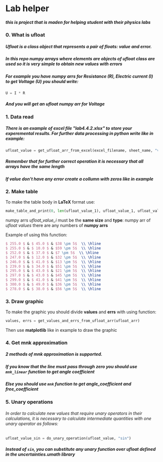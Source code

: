 # Lab helper
##### this is project that is maden for helping student with their physics labs

### 0. What is ufloat
##### Ufloat is a class object that represents a pair of floats: **value** and **error**.
##### In this repo **numpy arrays** where elements are objects of **ufloat** class are used so it is very simple to obtain new values with errors
##### For example you have  numpy arrs for Resistance (*R*), Electric current (*I*) to get Voltage (*U*) you should write:
####
```python
U = I * R
```
##### And you will get an **ufloat numpy arr** for Voltage


### 1. Data read
##### There is an example of **excel file** "lab4.4.2.xlsx" to store your experemental results. For further data processing in python write like in **example**:
####
```python
ufloat_value = get_ufloat_arr_from_excel(excel_filename, sheet_name, "value", "error") 
```

##### Remember that for further correct operation it is necessary that all arrays have the **same** length
##### If value don't have any error create a collumn with zeros like in **example**

### 2. Make table
To make the table body in **LaTeX** format use:
```python
make_table_and_print(0, len(ufloat_value_1), ufloat_value_1, ufloat_value_2, ufloat_value_3)
```

numpy arrs *ufloat_value_i* must be the **same size** and **type**: numpy arr of *ufloat values* 
there are any numbers of **numpy arrs**

Example of using this function:

```LaTex
$ 255.0 $ & $ 45.0 $ & $38 \pm 5$  \\ \hline
$ 255.0 $ & $ 10.0 $ & $59 \pm 5$  \\ \hline
$ 252.0 $ & $ 37.0 $ & $7 \pm 5$  \\ \hline
$ 247.0 $ & $ 12.0 $ & $32 \pm 5$  \\ \hline
$ 246.0 $ & $ 41.0 $ & $13 \pm 5$  \\ \hline
$ 239.0 $ & $ 34.0 $ & $51 \pm 5$  \\ \hline
$ 295.0 $ & $ 43.0 $ & $21 \pm 5$  \\ \hline
$ 297.0 $ & $ 43.0 $ & $45 \pm 5$  \\ \hline
$ 299.0 $ & $ 41.0 $ & $41 \pm 5$  \\ \hline
$ 300.0 $ & $ 49.0 $ & $36 \pm 5$  \\ \hline
$ 278.0 $ & $ 38.0 $ & $56 \pm 5$  \\ \hline
```

### 3. Draw graphic

To make the graphic you should divide **values** and **errs** with using function:

```python
values, errs = get_values_and_errs_from_ufloat_arr(ufloat_arr)
```

Then use **matplotlib** like in example to draw the graphic

### 4. Get mnk approximation

##### 2 methods of mnk approximation is supported.
##### If you know that the line must pass through zero you should use `mnk_linear` function to get **angle coefficient**
##### Else you should use `mnk` function to get **angle_coefficient** and **free_coefficient**

### 5. Unary operations

###### In order to calculate new values that require unary operators in their calculations, it is necessary to calculate intermediate quantities with one unary operator as follows:

```python
ufloat_value_sin = do_unary_operation(ufloat_value, "sin")
```

##### Instead of `sin`, you can substitute any unary function over **ufloat** defined in the **uncertainties.umath** library
